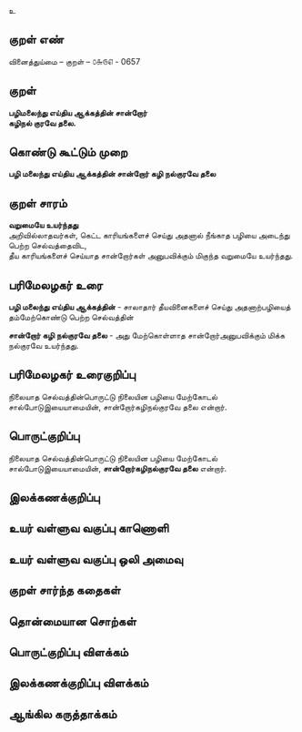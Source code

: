உ

## குறள் எண் 

வினைத்துய்மை  – குறள் – ௦௬௫௭ - 0657  

## குறள் 

**பழிமலைந்து எய்திய ஆக்கத்தின் சான்றோர்  
கழிநல் குரவே தலை.**  

## கொண்டு கூட்டும் முறை

**பழி மலைந்து எய்திய ஆக்கத்தின் சான்றோர் கழி நல்குரவே தலை**  

## குறள் சாரம் 

**வறுமையே உயர்ந்தது**  
அறிவில்லாதவர்கள், கெட்ட காரியங்களைச் செய்து அதனால் நீங்காத பழியை அடைந்து பெற்ற செல்வத்தைவிட,  
தீய காரியங்களைச் செய்யாத சான்றோர்கள் அனுபவிக்கும் மிகுந்த வறுமையே உயர்ந்தது.  

## பரிமேலழகர் உரை

**பழி மலைந்து எய்திய ஆக்கத்தின்** - சாலாதார் தீயவினைகளைச் செய்து அதனாற்பழியைத் தம்மேற்கொண்டு பெற்ற செல்வத்தின்  

**சான்றோர் கழி நல்குரவே தலை** - அது மேற்கொள்ளாத சான்றோர்அனுபவிக்கும் மிக்க நல்குரவே உயர்ந்தது.  

## பரிமேலழகர் உரைகுறிப்பு   

நிலையாத செல்வத்தின்பொருட்டு நிலையின பழியை மேற்கோடல் சால்போடுஇயையாமையின், சான்றோர்கழிநல்குரவே தலை என்றார்.   

## பொருட்குறிப்பு 

நிலையாத செல்வத்தின்பொருட்டு நிலையின பழியை மேற்கோடல் சால்போடுஇயையாமையின், **சான்றோர்கழிநல்குரவே தலை** என்றார்.   

## இலக்கணக்குறிப்பு  


## உயர் வள்ளுவ வகுப்பு காணொளி


## உயர் வள்ளுவ வகுப்பு ஒலி அமைவு 

 
## குறள் சார்ந்த கதைகள் 


## தொன்மையான சொற்கள்


## பொருட்குறிப்பு விளக்கம்


## இலக்கணக்குறிப்பு விளக்கம்


## ஆங்கில கருத்தாக்கம் 


